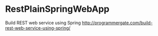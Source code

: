 # RestPlainSpringWebApp

Build REST web service using Spring
http://programmergate.com/build-rest-web-service-using-spring/
